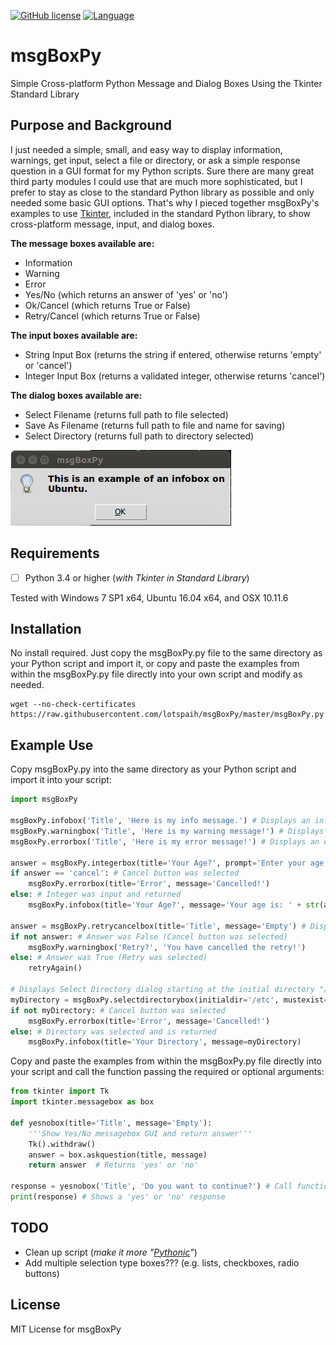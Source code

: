 [![GitHub license](https://img.shields.io/badge/license-MIT-green.svg)](https://raw.githubusercontent.com/lotspaih/dicePy8k/master/LICENSE) [![Language](https://img.shields.io/badge/language-python-blue.svg)](https://www.python.org/) 

# msgBoxPy
Simple Cross-platform Python Message and Dialog Boxes Using the Tkinter Standard Library

## Purpose and Background
I just needed a simple, small, and easy way to display information, warnings, get input, select a file or directory, or ask a simple response question in a GUI format for my Python scripts. Sure there are many great third party modules I could use that are much more sophisticated, but I prefer to stay as close to the standard Python library as possible and only needed some basic GUI options. That's why I pieced together msgBoxPy's examples to use [Tkinter](https://wiki.python.org/moin/TkInter), included in the standard Python library, to show cross-platform message, input, and dialog boxes.

**The message boxes available are:**
* Information
* Warning
* Error
* Yes/No (which returns an answer of 'yes' or 'no')
* Ok/Cancel (which returns True or False)
* Retry/Cancel (which returns True or False)

**The input boxes available are:**
* String Input Box (returns the string if entered, otherwise returns 'empty' or 'cancel')
* Integer Input Box (returns a validated integer, otherwise returns 'cancel')

**The dialog boxes available are:**
* Select Filename (returns full path to file selected)
* Save As Filename (returns full path to file and name for saving)
* Select Directory (returns full path to directory selected)

![alt text](https://github.com/lotspaih/msgBoxPy/blob/master/ex_msgBoxPyU.png "Example Image")

## Requirements
* [ ] Python 3.4 or higher (*with Tkinter in Standard Library*)

Tested with Windows 7 SP1 x64, Ubuntu 16.04 x64, and OSX 10.11.6

## Installation
No install required. Just copy the msgBoxPy.py file to the same directory as your Python script and import it, or copy and paste the examples from within the msgBoxPy.py file directly into your own script and modify as needed.

```
wget --no-check-certificates https://raw.githubusercontent.com/lotspaih/msgBoxPy/master/msgBoxPy.py
```

## Example Use
Copy msgBoxPy.py into the same directory as your Python script and import it into your script:
```python
import msgBoxPy

msgBoxPy.infobox('Title', 'Here is my info message.') # Displays an information box with OK button
msgBoxPy.warningbox('Title', 'Here is my warning message!') # Displays a warning box with OK button
msgBoxPy.errorbox('Title', 'Here is my error message!') # Displays an error box with OK button

answer = msgBoxPy.integerbox(title='Your Age?', prompt='Enter your age: ') # Displays Integer Input
if answer == 'cancel': # Cancel button was selected
    msgBoxPy.errorbox(title='Error', message='Cancelled!')
else: # Integer was input and returned
    msgBoxPy.infobox(title='Your Age?', message='Your age is: ' + str(answer))

answer = msgBoxPy.retrycancelbox(title='Title', message='Empty') # Displays Retry/Cancel box
if not answer: # Answer was False (Cancel button was selected)
    msgBoxPy.warningbox('Retry?', 'You have cancelled the retry!')
else: # Answer was True (Retry was selected)
    retryAgain()
    
# Displays Select Directory dialog starting at the initial directory "/etc"
myDirectory = msgBoxPy.selectdirectorybox(initialdir='/etc', mustexist=True)
if not myDirectory: # Cancel button was selected
    msgBoxPy.errorbox(title='Error', message='Cancelled!')
else: # Directory was selected and is returned 
    msgBoxPy.infobox(title='Your Directory', message=myDirectory)
```

Copy and paste the examples from within the msgBoxPy.py file directly into your script and call the function passing the required or optional arguments:
```python
from tkinter import Tk
import tkinter.messagebox as box

def yesnobox(title='Title', message='Empty'):
    '''Show Yes/No messagebox GUI and return answer'''
    Tk().withdraw()
    answer = box.askquestion(title, message)
    return answer  # Returns 'yes' or 'no'
    
response = yesnobox('Title', 'Do you want to continue?') # Call function and pass title and message
print(response) # Shows a 'yes' or 'no' response
```

## TODO
* Clean up script (*make it more "[Pythonic](http://docs.python-guide.org/en/latest/writing/style/)"*)
* Add multiple selection type boxes??? (e.g. lists, checkboxes, radio buttons)

## License
MIT License for msgBoxPy
